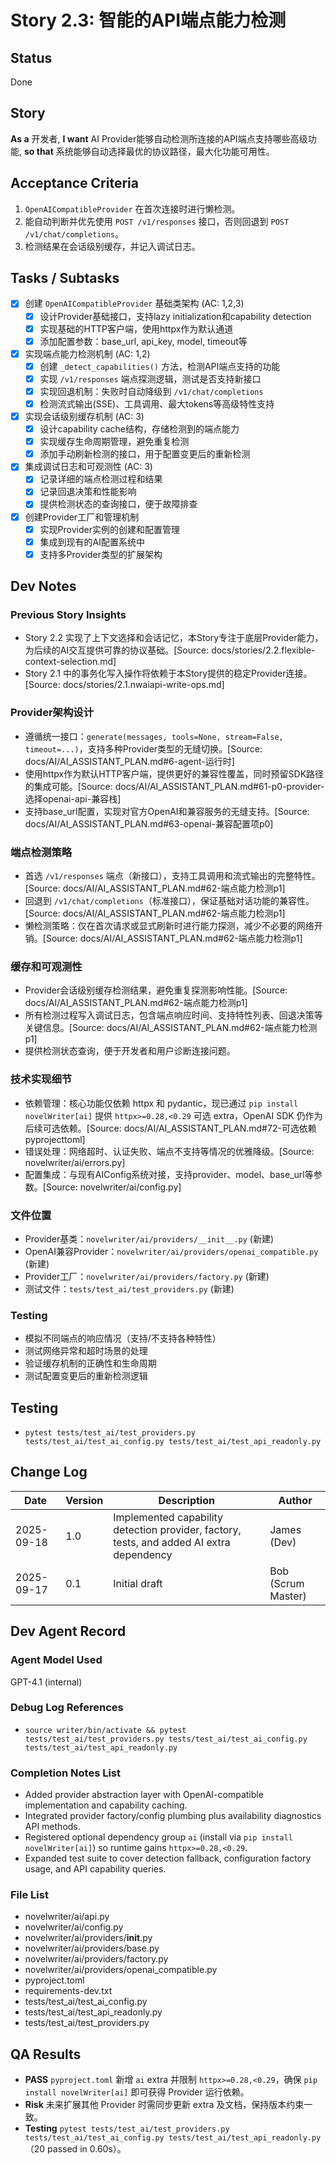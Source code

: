 # Story 2.3: 智能的API端点能力检测

## Status
Done

## Story
**As a** 开发者,
**I want** AI Provider能够自动检测所连接的API端点支持哪些高级功能,
**so that** 系统能够自动选择最优的协议路径，最大化功能可用性。

## Acceptance Criteria
1. `OpenAICompatibleProvider` 在首次连接时进行懒检测。
2. 能自动判断并优先使用 `POST /v1/responses` 接口，否则回退到 `POST /v1/chat/completions`。
3. 检测结果在会话级别缓存，并记入调试日志。

## Tasks / Subtasks
- [x] 创建 `OpenAICompatibleProvider` 基础类架构 (AC: 1,2,3)
  - [x] 设计Provider基础接口，支持lazy initialization和capability detection
  - [x] 实现基础的HTTP客户端，使用httpx作为默认通道
  - [x] 添加配置参数：base_url, api_key, model, timeout等
- [x] 实现端点能力检测机制 (AC: 1,2)
  - [x] 创建 `_detect_capabilities()` 方法，检测API端点支持的功能
  - [x] 实现 `/v1/responses` 端点探测逻辑，测试是否支持新接口
  - [x] 实现回退机制：失败时自动降级到 `/v1/chat/completions`
  - [x] 检测流式输出(SSE)、工具调用、最大tokens等高级特性支持
- [x] 实现会话级别缓存机制 (AC: 3)
  - [x] 设计capability cache结构，存储检测到的端点能力
  - [x] 实现缓存生命周期管理，避免重复检测
  - [x] 添加手动刷新检测的接口，用于配置变更后的重新检测
- [x] 集成调试日志和可观测性 (AC: 3)
  - [x] 记录详细的端点检测过程和结果
  - [x] 记录回退决策和性能影响
  - [x] 提供检测状态的查询接口，便于故障排查
- [x] 创建Provider工厂和管理机制
  - [x] 实现Provider实例的创建和配置管理
  - [x] 集成到现有的AI配置系统中
  - [x] 支持多Provider类型的扩展架构

## Dev Notes

### Previous Story Insights
- Story 2.2 实现了上下文选择和会话记忆，本Story专注于底层Provider能力，为后续的AI交互提供可靠的协议基础。[Source: docs/stories/2.2.flexible-context-selection.md]
- Story 2.1 中的事务化写入操作将依赖于本Story提供的稳定Provider连接。[Source: docs/stories/2.1.nwaiapi-write-ops.md]

### Provider架构设计
- 遵循统一接口：`generate(messages, tools=None, stream=False, timeout=...)`，支持多种Provider类型的无缝切换。[Source: docs/AI/AI_ASSISTANT_PLAN.md#6-agent-运行时]
- 使用httpx作为默认HTTP客户端，提供更好的兼容性覆盖，同时预留SDK路径的集成可能。[Source: docs/AI/AI_ASSISTANT_PLAN.md#61-p0-provider-选择openai-api-兼容栈]
- 支持base_url配置，实现对官方OpenAI和兼容服务的无缝支持。[Source: docs/AI/AI_ASSISTANT_PLAN.md#63-openai-兼容配置项p0]

### 端点检测策略
- 首选 `/v1/responses` 端点（新接口），支持工具调用和流式输出的完整特性。[Source: docs/AI/AI_ASSISTANT_PLAN.md#62-端点能力检测p1]
- 回退到 `/v1/chat/completions`（标准接口），保证基础对话功能的兼容性。[Source: docs/AI/AI_ASSISTANT_PLAN.md#62-端点能力检测p1]
- 懒检测策略：仅在首次请求或显式刷新时进行能力探测，减少不必要的网络开销。[Source: docs/AI/AI_ASSISTANT_PLAN.md#62-端点能力检测p1]

### 缓存和可观测性
- Provider会话级别缓存检测结果，避免重复探测影响性能。[Source: docs/AI/AI_ASSISTANT_PLAN.md#62-端点能力检测p1]
- 所有检测过程写入调试日志，包含端点响应时间、支持特性列表、回退决策等关键信息。[Source: docs/AI/AI_ASSISTANT_PLAN.md#62-端点能力检测p1]
- 提供检测状态查询，便于开发者和用户诊断连接问题。

### 技术实现细节
- 依赖管理：核心功能仅依赖 httpx 和 pydantic，现已通过 `pip install novelWriter[ai]` 提供 `httpx>=0.28,<0.29` 可选 extra，OpenAI SDK 仍作为后续可选依赖。[Source: docs/AI/AI_ASSISTANT_PLAN.md#72-可选依赖pyprojecttoml]
- 错误处理：网络超时、认证失败、端点不支持等情况的优雅降级。[Source: novelwriter/ai/errors.py]
- 配置集成：与现有AIConfig系统对接，支持provider、model、base_url等参数。[Source: novelwriter/ai/config.py]

### 文件位置
- Provider基类：`novelwriter/ai/providers/__init__.py` (新建)
- OpenAI兼容Provider：`novelwriter/ai/providers/openai_compatible.py` (新建)
- Provider工厂：`novelwriter/ai/providers/factory.py` (新建) 
- 测试文件：`tests/test_ai/test_providers.py` (新建)

### Testing
- 模拟不同端点的响应情况（支持/不支持各种特性）
- 测试网络异常和超时场景的处理
- 验证缓存机制的正确性和生命周期
- 测试配置变更后的重新检测逻辑

## Testing
- `pytest tests/test_ai/test_providers.py tests/test_ai/test_ai_config.py tests/test_ai/test_api_readonly.py`

## Change Log
| Date | Version | Description | Author |
| --- | --- | --- | --- |
| 2025-09-18 | 1.0 | Implemented capability detection provider, factory, tests, and added AI extra dependency | James (Dev) |
| 2025-09-17 | 0.1 | Initial draft | Bob (Scrum Master) |

## Dev Agent Record
### Agent Model Used
GPT-4.1 (internal)

### Debug Log References
- `source writer/bin/activate && pytest tests/test_ai/test_providers.py tests/test_ai/test_ai_config.py tests/test_ai/test_api_readonly.py`

### Completion Notes List
- Added provider abstraction layer with OpenAI-compatible implementation and capability caching.
- Integrated provider factory/config plumbing plus availability diagnostics API methods.
- Registered optional dependency group `ai` (install via `pip install novelWriter[ai]`) so runtime gains `httpx>=0.28,<0.29`.
- Expanded test suite to cover detection fallback, configuration factory usage, and API capability queries.

### File List
- novelwriter/ai/api.py
- novelwriter/ai/config.py
- novelwriter/ai/providers/__init__.py
- novelwriter/ai/providers/base.py
- novelwriter/ai/providers/factory.py
- novelwriter/ai/providers/openai_compatible.py
- pyproject.toml
- requirements-dev.txt
- tests/test_ai/test_ai_config.py
- tests/test_ai/test_api_readonly.py
- tests/test_ai/test_providers.py

## QA Results
- **PASS** `pyproject.toml` 新增 `ai` extra 并限制 `httpx>=0.28,<0.29`，确保 `pip install novelWriter[ai]` 即可获得 Provider 运行依赖。
- **Risk** 未来扩展其他 Provider 时需同步更新 extra 及文档，保持版本约束一致。
- **Testing** `pytest tests/test_ai/test_providers.py tests/test_ai/test_ai_config.py tests/test_ai/test_api_readonly.py`（20 passed in 0.60s）。
